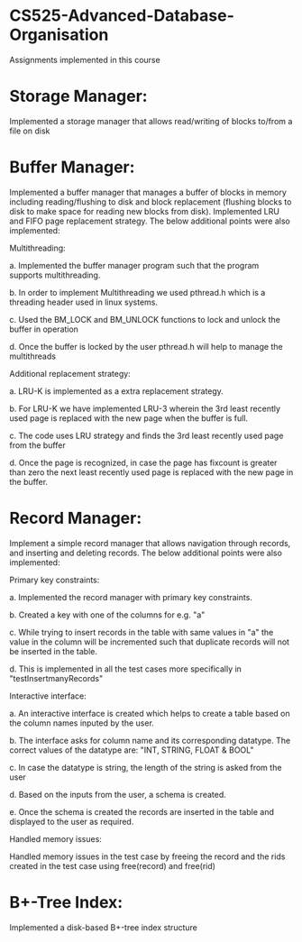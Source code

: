 # CS525-Advanced-Database-Organisation
Assignments implemented in this course
# Storage Manager: 
Implemented a storage manager that allows read/writing of blocks to/from a file on disk
# Buffer Manager:
Implemented a buffer manager that manages a buffer of blocks in memory including reading/flushing to disk and block replacement (flushing blocks to disk to make space for reading new blocks from disk). Implemented LRU and FIFO page replacement strategy. The below additional points were also implemented:

Multithreading: 

  a. Implemented the buffer manager program such that the program supports multithreading. 
  
  b. In order to implement Multithreading we used pthread.h which is a threading header used in linux systems. 
  
  c. Used the BM_LOCK and BM_UNLOCK functions to lock and unlock the buffer in operation
  
  d. Once the buffer is locked by the user pthread.h will help to manage the multithreads 

Additional replacement strategy: 

  a. LRU-K is implemented as a extra replacement strategy.
  
  b. For LRU-K we have implemented LRU-3 wherein the 3rd least recently used page is replaced with the new page when the buffer is full. 
  
  c. The code uses LRU strategy and finds the 3rd least recently used page from the buffer 
  
  d. Once the page is recognized, in case the page has fixcount is greater than zero the next least recently used page is replaced with the new page in the buffer.

# Record Manager: 
Implement a simple record manager that allows navigation through records, and inserting and deleting records. The below additional points were also implemented:

Primary key constraints:  
  
  a. Implemented the record manager with primary key constraints.
  
  b. Created a key with one of the columns for e.g. "a"
  
  c. While trying to insert records in the table with same values in "a" the value in the column will be incremented such that duplicate records will not be inserted in the table. 
  
  d. This is implemented in all the test cases more specifically in "testInsertmanyRecords"

Interactive interface:
  
  a. An interactive interface is created which helps to create a table based on the column names inputed by the user. 
  
  b. The interface asks for column name and its corresponding datatype. The correct values of the datatype are: "INT, STRING, FLOAT & BOOL"
  
  c. In case the datatype is string, the length of the string is asked from the user
  
  d. Based on the inputs from the user, a schema is created. 
  
  e. Once the schema is created the records are inserted in the table and displayed to the user as required. 

Handled memory issues:

Handled memory issues in the test case by freeing the record and the rids created in the test case using free(record) and free(rid)

# B+-Tree Index: 

Implemented a disk-based B+-tree index structure
